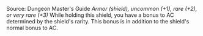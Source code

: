 Source: Dungeon Master's Guide
*Armor (shield), uncommon (+1), rare (+2), or very rare (+3)*
While holding this shield, you have a bonus to AC determined by the shield's rarity. This bonus is in addition to the shield's normal bonus to AC.